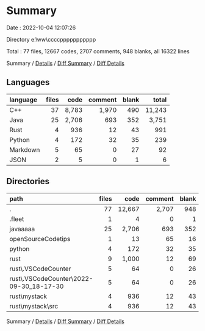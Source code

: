 # Summary

Date : 2022-10-04 12:07:26

Directory e:\\ww\\ccccppppppppppp

Total : 77 files,  12667 codes, 2707 comments, 948 blanks, all 16322 lines

Summary / [Details](details.md) / [Diff Summary](diff.md) / [Diff Details](diff-details.md)

## Languages
| language | files | code | comment | blank | total |
| :--- | ---: | ---: | ---: | ---: | ---: |
| C++ | 37 | 8,783 | 1,970 | 490 | 11,243 |
| Java | 25 | 2,706 | 693 | 352 | 3,751 |
| Rust | 4 | 936 | 12 | 43 | 991 |
| Python | 4 | 172 | 32 | 35 | 239 |
| Markdown | 5 | 65 | 0 | 27 | 92 |
| JSON | 2 | 5 | 0 | 1 | 6 |

## Directories
| path | files | code | comment | blank | total |
| :--- | ---: | ---: | ---: | ---: | ---: |
| . | 77 | 12,667 | 2,707 | 948 | 16,322 |
| .fleet | 1 | 4 | 0 | 1 | 5 |
| javaaaaa | 25 | 2,706 | 693 | 352 | 3,751 |
| openSourceCodetips | 1 | 13 | 65 | 16 | 94 |
| python | 4 | 172 | 32 | 35 | 239 |
| rust | 9 | 1,000 | 12 | 69 | 1,081 |
| rust\\.VSCodeCounter | 5 | 64 | 0 | 26 | 90 |
| rust\\.VSCodeCounter\\2022-09-30_18-17-30 | 5 | 64 | 0 | 26 | 90 |
| rust\\mystack | 4 | 936 | 12 | 43 | 991 |
| rust\\mystack\\src | 4 | 936 | 12 | 43 | 991 |

Summary / [Details](details.md) / [Diff Summary](diff.md) / [Diff Details](diff-details.md)